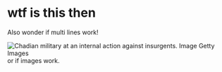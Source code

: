 # wtf is this then

Also wonder if multi lines work!


 ![Chadian military at an internal action against insurgents.  Image Getty Images](https://images0.persgroep.net/rcs/LY3BAbmvqOhxCNKk9G0WOev8S1k/diocontent/202303294/_fitwidth/763?appId=93a17a8fd81db0de025c8abd1cca1279&quality=0.8) 
or if images work.